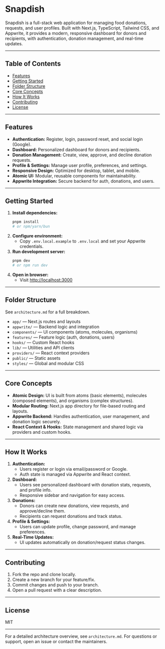 # Snapdish

Snapdish is a full-stack web application for managing food donations, requests, and user profiles. Built with Next.js, TypeScript, Tailwind CSS, and Appwrite, it provides a modern, responsive dashboard for donors and recipients, with authentication, donation management, and real-time updates.

---

## Table of Contents
- [Features](#features)
- [Getting Started](#getting-started)
- [Folder Structure](#folder-structure)
- [Core Concepts](#core-concepts)
- [How It Works](#how-it-works)
- [Contributing](#contributing)
- [License](#license)

---

## Features
- **Authentication:** Register, login, password reset, and social login (Google).
- **Dashboard:** Personalized dashboard for donors and recipients.
- **Donation Management:** Create, view, approve, and decline donation requests.
- **Profile & Settings:** Manage user profile, preferences, and settings.
- **Responsive Design:** Optimized for desktop, tablet, and mobile.
- **Atomic UI:** Modular, reusable components for maintainability.
- **Appwrite Integration:** Secure backend for auth, donations, and users.

---

## Getting Started

1. **Install dependencies:**
   ```bash
   pnpm install
   # or npm/yarn/bun
   ```
2. **Configure environment:**
   - Copy `.env.local.example` to `.env.local` and set your Appwrite credentials.
3. **Run development server:**
   ```bash
   pnpm dev
   # or npm run dev
   ```
4. **Open in browser:**
   - Visit [http://localhost:3000](http://localhost:3000)

---

## Folder Structure
See `architecture.md` for a full breakdown.
- `app/` — Next.js routes and layouts
- `appwrite/` — Backend logic and integration
- `components/` — UI components (atoms, molecules, organisms)
- `features/` — Feature logic (auth, donations, users)
- `hooks/` — Custom React hooks
- `lib/` — Utilities and API clients
- `providers/` — React context providers
- `public/` — Static assets
- `styles/` — Global and modular CSS

---

## Core Concepts
- **Atomic Design:** UI is built from atoms (basic elements), molecules (composed elements), and organisms (complex structures).
- **Modular Routing:** Next.js app directory for file-based routing and layouts.
- **Appwrite Backend:** Handles authentication, user management, and donation logic securely.
- **React Context & Hooks:** State management and shared logic via providers and custom hooks.

---

## How It Works
1. **Authentication:**
   - Users register or login via email/password or Google.
   - Auth state is managed via Appwrite and React context.
2. **Dashboard:**
   - Users see personalized dashboard with donation stats, requests, and profile info.
   - Responsive sidebar and navigation for easy access.
3. **Donations:**
   - Donors can create new donations, view requests, and approve/decline them.
   - Recipients can request donations and track status.
4. **Profile & Settings:**
   - Users can update profile, change password, and manage preferences.
5. **Real-Time Updates:**
   - UI updates automatically on donation/request status changes.

---

## Contributing
1. Fork the repo and clone locally.
2. Create a new branch for your feature/fix.
3. Commit changes and push to your branch.
4. Open a pull request with a clear description.

---

## License
MIT

---

For a detailed architecture overview, see `architecture.md`. For questions or support, open an issue or contact the maintainers.

